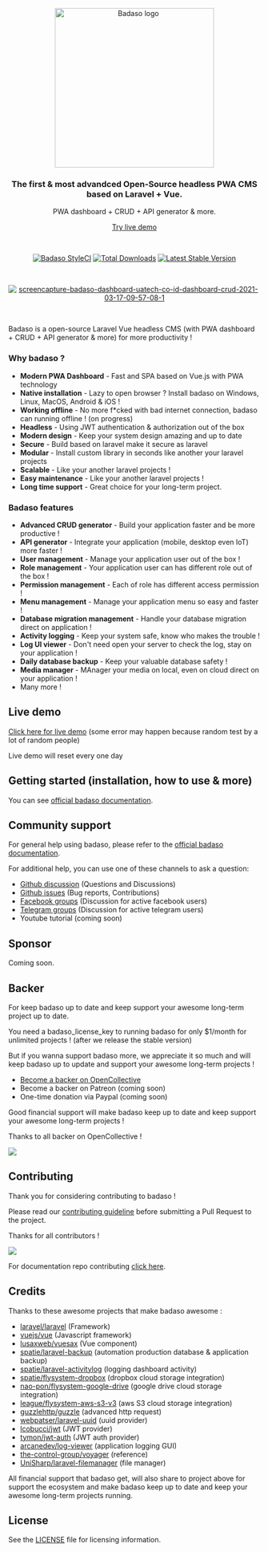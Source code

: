 <p align="center">
  <a href="https://badaso-docs.uatech.co.id/">
    <img src="https://i.ibb.co/6Yx8HbP/Badaso-1.png" width="318px" alt="Badaso logo" />
  </a>
</p>
<h3 align="center">The first & most advandced Open-Source headless PWA CMS based on Laravel + Vue.</h3>
<p align="center">PWA dashboard + CRUD + API generator & more.</p>
<p align="center"><a href="#live-demo">Try live demo</a></p>
<br />

<p align="center">
<a href="https://github.styleci.io/repos/347838630"><img src="https://github.styleci.io/repos/347838630/shield" alt="Badaso StyleCI"></a>
<a href="https://packagist.org/packages/uasoft-indonesia/badaso"><img src="https://img.shields.io/packagist/dt/uasoft-indonesia/badaso" alt="Total Downloads"></a>
<a href="https://packagist.org/packages/uasoft-indonesia/badaso"><img src="https://img.shields.io/packagist/v/uasoft-indonesia/badaso" alt="Latest Stable Version"></a>
</p>


<br>

<p align="center">
  <a href="https://badaso-docs.uatech.co.id/">
    <img src="https://i.imgur.com/PRfcYLv.png" alt="screencapture-badaso-dashboard-uatech-co-id-dashboard-crud-2021-03-17-09-57-08-1" />
  </a>
</p>

<br>

Badaso is a open-source Laravel Vue headless CMS (with PWA dashboard + CRUD + API generator & more) for more productivity !

### Why badaso ?

- **Modern PWA  Dashboard** - Fast and SPA based on Vue.js with PWA technology
- **Native installation** - Lazy to open browser ? Install badaso on Windows, Linux, MacOS, Android & iOS !
- **Working offline** - No more f*cked with bad internet connection, badaso can running offline ! (on progress)
- **Headless** - Using JWT authentication & authorization out of the box
- **Modern design** - Keep your system design amazing and up to date
- **Secure** - Build based on laravel make it secure as laravel
- **Modular** - Install custom library in seconds like another your laravel projects
- **Scalable** - Like your another laravel projects !
- **Easy maintenance** - Like your another laravel projects !
- **Long time support** - Great choice for  your long-term project.

### Badaso features 

- **Advanced CRUD generator** - Build your application faster and be more productive !
- **API generator** - Integrate your application (mobile, desktop even IoT) more faster !
- **User management** - Manage your application user out of the box !
- **Role management** - Your application user can has different role out of the box !
- **Permission management** - Each of role has different access permission !
- **Menu management** - Manage your application menu so easy and faster !
- **Database migration management** - Handle your database migration direct on application !
- **Activity logging** - Keep your system safe, know who makes the trouble !
- **Log UI viewer** - Don't need open your server to check the log, stay on your application !
- **Daily database backup** - Keep your valuable database safety !
- **Media manager** - MAnager your media on local, even on cloud direct on your application !
- Many more !

## Live demo

<a href="https://badaso-demo.uatech.co.id" target="_blank">Click here for live demo</a> (some error may happen because random test by a lot of random people)

Live demo will reset every one day 

## Getting started (installation, how to use & more)

You can see <a href="https://badaso-docs.uatech.co.id" target="_blank">official badaso documentation</a>.

## Community support

For general help using badaso, please refer to the [official badaso documentation](https://badaso-docs.uatech.co.id/docs/). 

For additional help, you can use one of these channels to ask a question:

- [Github discussion](https://github.com/uasoft-indonesia/badaso/discussions) (Questions and Discussions)
- [Github issues](https://github.com/uasoft-indonesia/badaso/issues) (Bug reports, Contributions)
- [Facebook groups](https://facebook.com/groups/badaso) (Discussion for active facebook users)
- [Telegram groups](https://t.me/badaso_developers) (Discussion for active telegram users)
- Youtube tutorial (coming soon)

## Sponsor

Coming soon.

## Backer 

For keep badaso up to date and keep support your awesome long-term project up to date.

You need a badaso_license_key to running badaso for only $1/month for unlimited projects ! (after we release the stable version)

But if you wanna support badaso more, we appreciate it so much and will keep badaso up to update and support your awesome long-term projects !

- [Become a backer on OpenCollective](https://opencollective.com/badaso)
- Become a backer on Patreon (coming soon)
- One-time donation via Paypal (coming soon)

Good financial support will make badaso keep up to date and keep support your awesome long-term projects !

Thanks to all backer on OpenCollective !

<a href="https://opencollective.com/badaso#backers" target="_blank"><img src="https://opencollective.com/badaso/backers.svg?width=890"></a>

## Contributing

Thank you for considering contributing to badaso ! 

Please read our [contributing guideline](./CONTRIBUTING.md) before submitting a Pull Request to the project.

Thanks for all contributors !

<a href="https://github.com/uasoft-indonesia/badaso/graphs/contributors"><img src="https://opencollective.com/badaso/contributors.svg?width=890&button=false" /></a>

For documentation repo contributing [click here](https://github.com/uasoft-indonesia/badaso-documentation).

## Credits

Thanks to these awesome projects that make badaso awesome :

- [laravel/laravel](https://github.com/laravel/laravel) (Framework)
- [vuejs/vue](https://github.com/vuejs/vue) (Javascript framework)
- [lusaxweb/vuesax](https://github.com/lusaxweb/vuesax) (Vue component)
- [spatie/laravel-backup](https://github.com/spatie/laravel-backup) (automation production database & application backup)
- [spatie/laravel-activitylog](https://github.com/spatie/laravel-activitylog) (logging dashboard activity)
- [spatie/flysystem-dropbox](https://github.com/spatie/flysystem-dropbox) (dropbox cloud storage integration)
- [nao-pon/flysystem-google-drive](https://github.com/nao-pon/flysystem-google-drive) (google drive cloud storage integration)
- [league/flysystem-aws-s3-v3](https://github.com/league/flysystem-aws-s3-v3) (aws S3 cloud storage integration)
- [guzzlehttp/guzzle](https://github.com/guzzlehttp/guzzle) (advanced http request)
- [webpatser/laravel-uuid](https://github.com/webpatser/laravel-uuid) (uuid provider)
- [lcobucci/jwt](https://github.com/lcobucci/jwt) (JWT provider)
- [tymon/jwt-auth](https://github.com/tymon/jwt-auth) (JWT auth provider)
- [arcanedev/log-viewer](https://github.com/arcanedev/log-viewer]) (application logging GUI)
- [the-control-group/voyager](https://github.com/the-control-group/voyager) (reference)
- [UniSharp/laravel-filemanager](https://github.com/UniSharp/laravel-filemanager) (file manager)

All financial support that badaso get, will also share to project above for support the ecosystem and make badaso keep up to date and keep your awesome long-term projects running.

## License

See the [LICENSE](./LICENSE) file for licensing information.
